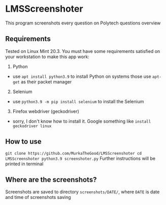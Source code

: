 # LMSScreenshoter
This program screenshots every question on Polytech questions overview

## Requirements
Tested on Linux Mint 20.3.
You must have some requirements satisfied on your workstation to make this app work:
1. Python
  - use `apt install python3.9` to install Python on systems those use `apt-get` as their packet manager
2. Selenium
  - use `python3.9 -m pip install selenium` to install the Selenium
3. Firefox webdriver (geckodriver)
  - sorry, I don't know how to install it. Google something like `install geckodriver linux`

## How to use
`
git clone https://github.com/MurkaTheGood/LMSScreenshoter
cd LMSScreenshoter
python3.9 screenshoter.py
`
Further instructions will be printed in terminal

## Where are the screenshots?
Screenshots are saved to directory `screenshots/DATE/`, where `DATE` is date and time of screenshots saving
